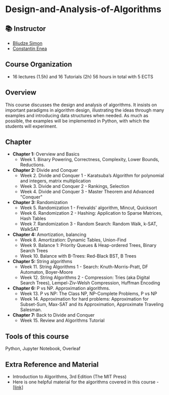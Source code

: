 # Design-and-Analysis-of-Algorithms

## 📚 Instructor
- [Bliudze Simon](http://www.bliudze.me/simon/)
- [Constantin Enea](https://www.lix.polytechnique.fr/~cenea/)

## Course Organization
- 16 lectures (1.5h) and 16 Tutorials (2h) 56 hours in total with 5 ECTS

## Overview
This course discusses the design and analysis of algorithms. It insists on important paradigms in algorithm design, illustrating the ideas through many examples and introducing data structures when needed. As much as possible, the examples will be implemented in Python, with which the students will experiment.

## Chapter
- **Chapter 1:** Overview and Basics
  - Week 1. Binary Powering, Correctness, Complexity, Lower Bounds, Reductions.
- **Chapter 2:** Divide and Conquer 
  - Week 2. Divide and Conquer 1 - Karatsuba’s Algorithm for polynomial and integers, matrix multiplication
  - Week 3. Divide and Conquer 2 - Rankings, Selection
  - Week 4. Divide and Conquer 3 - Master Theorem and Advanced "Conquer"
- **Chapter 3:** Randomization
  - Week 5. Randomization 1 - Freivalds' algorithm, Mincut, Quicksort
  - Week 6. Randomization 2 - Hashing: Application to Sparse Matrices, Hash Tables
  - Week 7. Randomization 3 - Random Search: Random Walk, k-SAT, WalkSAT
- **Chapter 4:** Amortization, balancing 
  - Week 8. Amortization: Dynamic Tables, Union-Find
  - Week 9. Balance 1: Priority Queues & Heap-ordered Trees, Binary Search Trees
  - Week 10. Balance with B-Trees: Red-Black BST, B Trees
- **Chapter 5:** String algorithms
  - Week 11. String Algorithms 1 - Search: Knuth-Morris-Pratt, DF Automaton, Boyer-Moore
  - Week 12. String Algorithms 2 - Compression: Tries (aka Digital Search Trees), Lempel-Ziv-Welsh Compression, Huffman Encoding
- **Chapter 6:** P vs NP. Approximation algorithms.
  - Week 13. P vs NP: The Class NP, NP-Complete Problems, P vs NP
  - Week 14. Approximation for hard problems: Approximation for Subset-Sum, Max-SAT and its Approximation, Approximate Traveling Salesman.
- **Chapter 7:** Back to Divide and Conquer
  - Week 15. Review and Algorithms Tutorial

## Tools of this course
Python, Jupyter Notebook, Overleaf

## Extra Reference and Material
- Introduction to Algorithms, 3rd Edition (The MIT Press)
- Here is one helpful material for the algorithms covered in this course - [[link]](https://github.com/williamfiset/Algorithms)